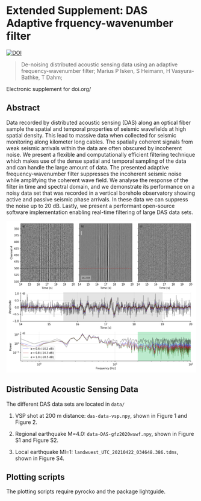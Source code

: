 # Extended Supplement: DAS Adaptive frquency-wavenumber filter

[![DOI](https://zenodo.org/badge/DOI/10.5281/zenodo.6485993.svg)](https://doi.org/10.5281/zenodo.6485993)

> De-noising distributed acoustic sensing data using an adaptive frequency-wavenumber filter; Marius P Isken, S Heimann, H Vasyura-Bathke, T Dahm;

Electronic supplement for doi.org/

## Abstract

Data recorded by distributed acoustic sensing (DAS) along an optical fiber sample the spatial and temporal properties of seismic wavefields at high spatial density. This lead to massive data when collected for seismic monitoring along kilometer long cables. The spatially coherent signals from weak seismic arrivals within the data are often obscured by incoherent noise. We present a flexible and computationally efficient filtering technique which makes use of the dense spatial and temporal sampling of the data and can handle the large amount of data. The presented adaptive frequency-wavenumber filter suppresses the incoherent seismic noise while amplifying the coherent wave field. We analyse the response of the filter in time and spectral domain, and we demonstrate its performance on a noisy data set that was recorded in a vertical borehole observatory showing active and passive seismic phase arrivals. In these data we can suppress the noise up to 20 dB. Lastly, we present a performant open-source software implementation enabling real-time filtering of large DAS data sets.

![DAS filtered](https://github.com/miili/afk-filter-supplement/raw/master/figures/gfz2020wswf-AFK.png)

## Distributed Acoustic Sensing Data

The different DAS data sets are located in `data/`

1. VSP shot at 200 m distance: `das-data-vsp.npy`, shown in Figure 1 and Figure 2.

2. Regional earthquake M=4.0: `data-DAS-gfz2020wswf.npy`, shown in Figure S1 and Figure S2.

3. Local earthquake Ml=1: `landwuest_UTC_20210422_034648.386.tdms`, shown in Figure S4.

## Plotting scripts

The plotting scripts require pyrocko and the package lightguide.
